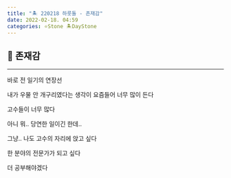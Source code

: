 ```yaml
---
title: "🏝️ 220218 하룻돌 - 존재감"
date: 2022-02-18. 04:59
categories: ⭐Stone 🏝️DayStone
---
```


## 🗿 존재감

---

바로 전 일기의 연장선

내가 우물 안 개구리였다는 생각이 요즘들어 너무 많이 든다

고수들이 너무 많다

아니 뭐.. 당연한 일이긴 한데..

그냥.. 나도 고수의 자리에 앉고 싶다

한 분야의 전문가가 되고 싶다

더 공부해야겠다
